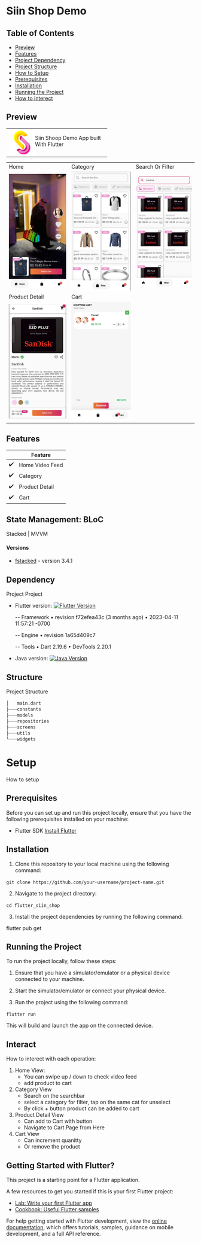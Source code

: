 # Siin Shop Demo

## Table of Contents
- [Preview](#preview)
- [Features](#features)
- [Project Dependency](#dependency)
- [Project Structure](#structure)
- [How to Setup](#setup)
- [Prerequisites](#prerequisites)
- [Installation](#installation)
- [Running the Project](#running-the-project)
- [How to interect](#interact)

## Preview

<table>
  <tr>
    <td>
      <img src="assets/images/app_logo.png" height=70 align="left"> 
    <p>Siin Shoop Demo App built With Flutter<br/>
      </p>
    </td>
  </tr>
</table>
<table>
  <tr>
     <td>Home</td>
     <td>Category</td>
     <td>Search Or Filter</td>
  </tr>
  <tr>
    <td><img src="readme_screenshots/Screenshot_1.png" width=270 ></td>
    <td><img src="readme_screenshots/Screenshot_2.png" width=270 ></td>
    <td><img src="readme_screenshots/Screenshot_3.png" width=270 ></td>
  </tr>
  <tr>
     <td>Product Detail</td>
     <td>Cart</td>
     <td> </td>
  </tr>
  <tr>
    <td><img src="readme_screenshots/Screenshot_4.png" width=270 ></td>
    <td><img src="readme_screenshots/Screenshot_5.png" width=270 ></td>
    <td></td>
  </tr>
 </table>

## Features
|   | Feature |
|---|-----------|
| ✔️ | Home Video Feed |
| ✔️ | Category |
| ✔️ | Product Detail |
| ✔️ | Cart |

## State Management: BLoC

Stacked | MVVM

#### Versions

- [fstacked](https://pub.dev/packages/stacked) - version 3.4.1

## Dependency
Project Project
- Flutter version: [![Flutter Version](https://img.shields.io/badge/flutter-%5E3.7.11-blue)](https://flutter.dev/)<br/>

    -- Framework • revision f72efea43c (3 months ago) • 2023-04-11 11:57:21 -0700<br/>

    -- Engine • revision 1a65d409c7<br/>

    -- Tools • Dart 2.19.6 • DevTools 2.20.1
- Java version: [![Java Version](https://img.shields.io/badge/java-%3E%3D11-orange)](https://www.java.com/)


## Structure
Project Structure
```
│   main.dart
├───constants
├───models
├───repositories
├───screens
├───utils
└───widgets
```

# Setup
How to setup

## Prerequisites

Before you can set up and run this project locally, ensure that you have the following prerequisites installed on your machine:

- Flutter SDK [Install Flutter](https://flutter.dev/docs/get-started/install)

## Installation

1. Clone this repository to your local machine using the following command:

```git clone https://github.com/your-username/project-name.git```

2. Navigate to the project directory:

```cd flutter_siin_shop```

3. Install the project dependencies by running the following command:

flutter pub get

## Running the Project

To run the project locally, follow these steps:

1. Ensure that you have a simulator/emulator or a physical device connected to your machine.

2. Start the simulator/emulator or connect your physical device.

3. Run the project using the following command:

```flutter run```

This will build and launch the app on the connected device.

## Interact
How to interect with each operation:
1. Home View:
    - You can swipe up / down to check video feed
    - add product to cart
2. Category View
    - Search on the searchbar
    - select a category for filter, tap on the same cat for unselect
    - By click + button product can be added to cart
3. Product Detail View
    - Can add to Cart with button
    - Navigate to Cart Page from Here
4. Cart View
    - Can increment quanitty
    - Or remove the product

## Getting Started with Flutter?

This project is a starting point for a Flutter application.

A few resources to get you started if this is your first Flutter project:

- [Lab: Write your first Flutter app](https://docs.flutter.dev/get-started/codelab)
- [Cookbook: Useful Flutter samples](https://docs.flutter.dev/cookbook)

For help getting started with Flutter development, view the
[online documentation](https://docs.flutter.dev/), which offers tutorials,
samples, guidance on mobile development, and a full API reference.
